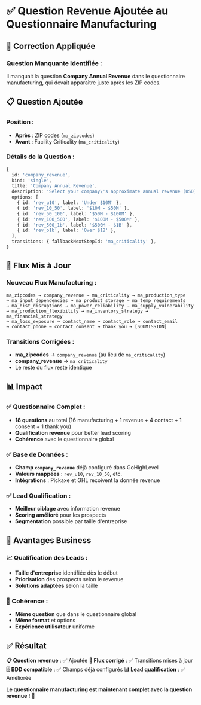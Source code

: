 # ✅ Question Revenue Ajoutée au Questionnaire Manufacturing

## 🎯 **Correction Appliquée**

### **Question Manquante Identifiée :**
Il manquait la question **Company Annual Revenue** dans le questionnaire manufacturing, qui devait apparaître juste après les ZIP codes.

## 📋 **Question Ajoutée**

### **Position :**
- **Après** : ZIP codes (`ma_zipcodes`)
- **Avant** : Facility Criticality (`ma_criticality`)

### **Détails de la Question :**
```typescript
{
  id: 'company_revenue',
  kind: 'single',
  title: 'Company Annual Revenue',
  description: 'Select your company\'s approximate annual revenue (USD). This helps us scale the assessment complexity and identify appropriate risk management solutions for your organization\'s size.',
  options: [
    { id: 'rev_u10', label: 'Under $10M' },
    { id: 'rev_10_50', label: '$10M - $50M' },
    { id: 'rev_50_100', label: '$50M - $100M' },
    { id: 'rev_100_500', label: '$100M - $500M' },
    { id: 'rev_500_1b', label: '$500M - $1B' },
    { id: 'rev_o1b', label: 'Over $1B' },
  ],
  transitions: { fallbackNextStepId: 'ma_criticality' },
}
```

## 🔄 **Flux Mis à Jour**

### **Nouveau Flux Manufacturing :**
```
ma_zipcodes → company_revenue → ma_criticality → ma_production_type 
→ ma_input_dependencies → ma_product_storage → ma_temp_requirements 
→ ma_hist_disruptions → ma_power_reliability → ma_supply_vulnerability 
→ ma_production_flexibility → ma_inventory_strategy → ma_financial_strategy 
→ ma_loss_exposure → contact_name → contact_role → contact_email 
→ contact_phone → contact_consent → thank_you → [SOUMISSION]
```

### **Transitions Corrigées :**
- **ma_zipcodes** → `company_revenue` (au lieu de `ma_criticality`)
- **company_revenue** → `ma_criticality`
- Le reste du flux reste identique

## 📊 **Impact**

### **✅ Questionnaire Complet :**
- **18 questions** au total (16 manufacturing + 1 revenue + 4 contact + 1 consent + 1 thank you)
- **Qualification revenue** pour better lead scoring
- **Cohérence** avec le questionnaire global

### **✅ Base de Données :**
- **Champ `company_revenue`** déjà configuré dans GoHighLevel
- **Valeurs mappées** : `rev_u10`, `rev_10_50`, etc.
- **Intégrations** : Pickaxe et GHL reçoivent la donnée revenue

### **✅ Lead Qualification :**
- **Meilleur ciblage** avec information revenue
- **Scoring amélioré** pour les prospects
- **Segmentation** possible par taille d'entreprise

## 🎯 **Avantages Business**

### **📈 Qualification des Leads :**
- **Taille d'entreprise** identifiée dès le début
- **Priorisation** des prospects selon le revenue
- **Solutions adaptées** selon la taille

### **💼 Cohérence :**
- **Même question** que dans le questionnaire global
- **Même format** et options
- **Expérience utilisateur** uniforme

## ✅ **Résultat**

**📋 Question revenue** : ✅ Ajoutée
**🔄 Flux corrigé** : ✅ Transitions mises à jour
**🗄️ BDD compatible** : ✅ Champs déjà configurés
**📊 Lead qualification** : ✅ Améliorée

**Le questionnaire manufacturing est maintenant complet avec la question revenue !** 🎉
